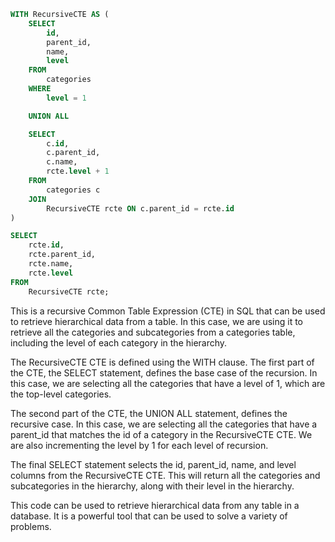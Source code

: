 ```sql
WITH RecursiveCTE AS (
    SELECT
        id,
        parent_id,
        name,
        level
    FROM
        categories
    WHERE
        level = 1

    UNION ALL

    SELECT
        c.id,
        c.parent_id,
        c.name,
        rcte.level + 1
    FROM
        categories c
    JOIN
        RecursiveCTE rcte ON c.parent_id = rcte.id
)

SELECT
    rcte.id,
    rcte.parent_id,
    rcte.name,
    rcte.level
FROM
    RecursiveCTE rcte;
```

This is a recursive Common Table Expression (CTE) in SQL that can be used to retrieve hierarchical data from a table. In this case, we are using it to retrieve all the categories and subcategories from a categories table, including the level of each category in the hierarchy.

The RecursiveCTE CTE is defined using the WITH clause. The first part of the CTE, the SELECT statement, defines the base case of the recursion. In this case, we are selecting all the categories that have a level of 1, which are the top-level categories.

The second part of the CTE, the UNION ALL statement, defines the recursive case. In this case, we are selecting all the categories that have a parent_id that matches the id of a category in the RecursiveCTE CTE. We are also incrementing the level by 1 for each level of recursion.

The final SELECT statement selects the id, parent_id, name, and level columns from the RecursiveCTE CTE. This will return all the categories and subcategories in the hierarchy, along with their level in the hierarchy.

This code can be used to retrieve hierarchical data from any table in a database. It is a powerful tool that can be used to solve a variety of problems.